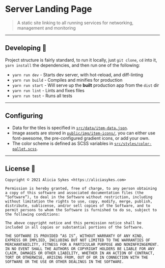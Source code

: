 # Server Landing Page

> A static site linking to all running services for networking, management and monitoring

---

## Developing 🧱

Project structure is fairly standard, to run it locally, just `git clone`, `cd` into it, `yarn install` the dependencies, and then run one of the following:

- `yarn run dev` - Starts dev server, with hot-reload, and diff-linting
- `yarn run build` - Compiles and minifies for production
- `yarn run start` - Will serve up the **built**  production app from the `dist` dir
- `yarn run lint` - Lints and fixes files
- `yarn run test` - Runs all tests

---

## Configuring

- Data for the tiles is specified in [`src/data/item-data.json`](https://github.com/Lissy93/server-start-page/blob/master/src/data/item-data.json).
- Image assets are stored in [`public/img/item-icons/`](https://github.com/Lissy93/server-start-page/tree/master/public/img/item-icons), you can either use font-awesome, the pre-configured gradient icons, or add your own.
- The color scheme is defined as SCSS variables in [`src/styles/color-pallet.scss`](https://github.com/Lissy93/server-start-page/blob/master/src/styles/color-pallet.scss).

---

## License 📜

```
Copyright © 2021 Alicia Sykes <https://aliciasykes.com>

Permission is hereby granted, free of charge, to any person obtaining a copy of this software and associated documentation files (the “Software”), to deal in the Software without restriction, including without limitation the rights to use, copy, modify, merge, publish, distribute, sublicense, and/or sell copies of the Software, and to permit persons to whom the Software is furnished to do so, subject to the following conditions:

The above copyright notice and this permission notice shall be included in all copies or substantial portions of the Software.

THE SOFTWARE IS PROVIDED “AS IS”, WITHOUT WARRANTY OF ANY KIND, EXPRESS OR IMPLIED, INCLUDING BUT NOT LIMITED TO THE WARRANTIES OF MERCHANTABILITY, FITNESS FOR A PARTICULAR PURPOSE AND NONINFRINGEMENT. IN NO EVENT SHALL THE AUTHORS OR COPYRIGHT HOLDERS BE LIABLE FOR ANY CLAIM, DAMAGES OR OTHER LIABILITY, WHETHER IN AN ACTION OF CONTRACT, TORT OR OTHERWISE, ARISING FROM, OUT OF OR IN CONNECTION WITH THE SOFTWARE OR THE USE OR OTHER DEALINGS IN THE SOFTWARE.
```